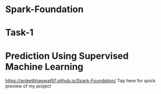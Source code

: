 # Spark-Foundation 
# Task-1 
# Prediction Using Supervised Machine Learning
 https://aniketbhagwat97.github.io/Spark-Foundation/ Tap here for quick preview of my project
